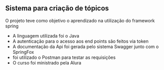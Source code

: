 ## Sistema para criação de tópicos
O projeto teve como objetivo o aprendizado na utilização do framework spring
* A linguagem utilizada foi o Java
* A autenticação para o acesso aos end points são feitos via token
* A documentação da Api foi gerada pelo sistema Swagger junto com o SpringFox
* foi utilizado o Postman para testar as requisições
* O curso foi ministrado pela Alura
